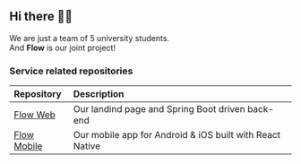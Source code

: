 ## Hi there 👋🏻

We are just a team of 5 university students.<br>
And **Flow** is our joint project!

### Service related repositories
| Repository | Description |
|:---|:---|
| [Flow Web](https://github.com/flow-travel/flow-web) | Our landind page and Spring Boot driven back-end |
| [Flow Mobile](https://github.com/flow-travel/flow-mobile) | Our mobile app for Android & iOS built with React Native |
